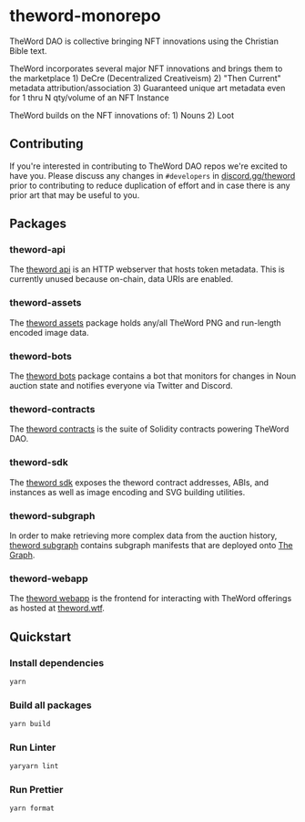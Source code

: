 # theword-monorepo

TheWord DAO is collective bringing NFT innovations using the Christian Bible text.

TheWord incorporates several major NFT innovations and brings them to the marketplace
    1)  DeCre (Decentralized Creativeism)
    2)  "Then Current" metadata attribution/association
    3)  Guaranteed unique art metadata even for 1 thru N qty/volume of an NFT Instance

TheWord builds on the NFT innovations of:
    1)  Nouns
    2)  Loot

## Contributing

If you're interested in contributing to TheWord DAO repos we're excited to have you. Please discuss any changes in `#developers` in [discord.gg/theword](https://discord.gg/theword) prior to contributing to reduce duplication of effort and in case there is any prior art that may be useful to you.

## Packages

### theword-api

The [theword api](packages/theword-api) is an HTTP webserver that hosts token metadata. This is currently unused because on-chain, data URIs are enabled.

### theword-assets

The [theword assets](packages/theword-assets) package holds any/all TheWord PNG and run-length encoded image data.

### theword-bots

The [theword bots](packages/theword-bots) package contains a bot that monitors for changes in Noun auction state and notifies everyone via Twitter and Discord.

### theword-contracts

The [theword contracts](packages/theword-contracts) is the suite of Solidity contracts powering TheWord DAO.

### theword-sdk

The [theword sdk](packages/theword-sdk) exposes the theword contract addresses, ABIs, and instances as well as image encoding and SVG building utilities.

### theword-subgraph

In order to make retrieving more complex data from the auction history, [theword subgraph](packages/theword-subgraph) contains subgraph manifests that are deployed onto [The Graph](https://thegraph.com).

### theword-webapp

The [theword webapp](packages/theword-webapp) is the frontend for interacting with TheWord offerings as hosted at [theword.wtf](https://theword.wtf).

## Quickstart

### Install dependencies

```sh
yarn
```

### Build all packages

```sh
yarn build
```

### Run Linter

```sh
yaryarn lint
```

### Run Prettier

```sh
yarn format
```
